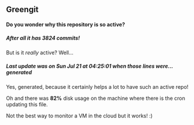 ## Greengit

#### Do you wonder why this repository is so active?

##### After all it has 3824 commits!

But is it *really* active? Well...

##### Last update was on Sun Jul 21 at 04:25:01 when those lines were... generated

Yes, generated, because it certainly helps a lot to have such an active repo!

Oh and there was **82%** disk usage on the machine
where there is the cron updating this file.

Not the best way to monitor a VM in the cloud but it works! :)
